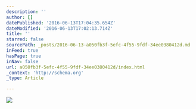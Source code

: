 ```yaml
---
description: ''
author: []
datePublished: '2016-06-13T17:04:35.654Z'
dateModified: '2016-06-13T17:02:13.714Z'
title: ''
starred: false
sourcePath: _posts/2016-06-13-a050fb3f-5efc-4f55-9fdf-34ee0380412d.md
inFeed: true
hasPage: true
inNav: false
url: a050fb3f-5efc-4f55-9fdf-34ee0380412d/index.html
_context: 'http://schema.org'
_type: Article

---
```

![](https://the-grid-user-content.s3-us-west-2.amazonaws.com/c8d5e986-bc6f-41e7-a054-4288e2b89dc8.jpg)